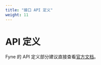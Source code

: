 ```yaml
---
title: "接口 API 定义"
weight: 11
---
```


# API 定义

Fyne 的 API 定义部分建议直接查看[官方文档](https://docs.fyne.io/api/v2.4/app/)。

